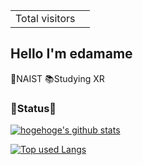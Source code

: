 <table>
  <tr>
    <td>Total visitors</td>
    <td><img src="https://profile-counter.glitch.me/melty1276/count.svg" alt="" /></td>
  </tr>
</table>

## Hello I'm edamame
🏫NAIST
📚Studying XR  

### 📢Status📢
<!-- リポジトリステータス -->
[![hogehoge's github stats](https://github-readme-stats.vercel.app/api?username=edamame1276&hide=contribs&count_private=true&show_icons=true&theme=vue-dark)](https://github.com/edamame1276/)

<!-- ソースコード統計 -->
[![Top used Langs](https://github-readme-stats.vercel.app/api/top-langs/?username=edamame1276&layout=compact&theme=vue-dark)](https://github.com/edamame1276/)

<!--
**melty1276/melty1276** is a ✨ _special_ ✨ repository because its `README.md` (this file) appears on your GitHub profile.

Here are some ideas to get you started:

- 🔭 I’m currently working on ...
- 🌱 I’m currently learning ...
- 👯 I’m looking to collaborate on ...
- 🤔 I’m looking for help with ...
- 💬 Ask me about ...
- 📫 How to reach me: ...
- 😄 Pronouns: ...
- ⚡ Fun fact: ...
-->
